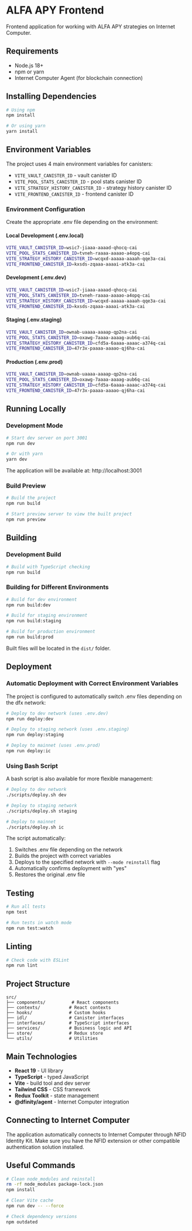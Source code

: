 # ALFA APY Frontend

Frontend application for working with ALFA APY strategies on Internet Computer.

## Requirements

- Node.js 18+ 
- npm or yarn
- Internet Computer Agent (for blockchain connection)

## Installing Dependencies

```bash
# Using npm
npm install

# Or using yarn
yarn install
```

## Environment Variables

The project uses 4 main environment variables for canisters:

- `VITE_VAULT_CANISTER_ID` - vault canister ID
- `VITE_POOL_STATS_CANISTER_ID` - pool stats canister ID  
- `VITE_STRATEGY_HISTORY_CANISTER_ID` - strategy history canister ID
- `VITE_FRONTEND_CANISTER_ID` - frontend canister ID

### Environment Configuration

Create the appropriate .env file depending on the environment:

#### Local Development (.env.local)
```bash
VITE_VAULT_CANISTER_ID=wsic7-jiaaa-aaaad-qhocq-cai
VITE_POOL_STATS_CANISTER_ID=tvneh-raaaa-aaaao-a4opq-cai
VITE_STRATEGY_HISTORY_CANISTER_ID=wcqxd-aaaaa-aaaah-qqe3a-cai
VITE_FRONTEND_CANISTER_ID=kxsds-zqaaa-aaaai-atk3a-cai
```

#### Development (.env.dev)
```bash
VITE_VAULT_CANISTER_ID=wsic7-jiaaa-aaaad-qhocq-cai
VITE_POOL_STATS_CANISTER_ID=tvneh-raaaa-aaaao-a4opq-cai
VITE_STRATEGY_HISTORY_CANISTER_ID=wcqxd-aaaaa-aaaah-qqe3a-cai
VITE_FRONTEND_CANISTER_ID=kxsds-zqaaa-aaaai-atk3a-cai
```

#### Staging (.env.staging)
```bash
VITE_VAULT_CANISTER_ID=ownab-uaaaa-aaaap-qp2na-cai
VITE_POOL_STATS_CANISTER_ID=oxawg-7aaaa-aaaag-aub6q-cai
VITE_STRATEGY_HISTORY_CANISTER_ID=cfd5a-6aaaa-aaaac-a374q-cai
VITE_FRONTEND_CANISTER_ID=47r3x-paaaa-aaaao-qj6ha-cai
```

#### Production (.env.prod)
```bash
VITE_VAULT_CANISTER_ID=ownab-uaaaa-aaaap-qp2na-cai
VITE_POOL_STATS_CANISTER_ID=oxawg-7aaaa-aaaag-aub6q-cai
VITE_STRATEGY_HISTORY_CANISTER_ID=cfd5a-6aaaa-aaaac-a374q-cai
VITE_FRONTEND_CANISTER_ID=47r3x-paaaa-aaaao-qj6ha-cai
```

## Running Locally

### Development Mode
```bash
# Start dev server on port 3001
npm run dev

# Or with yarn
yarn dev
```

The application will be available at: http://localhost:3001

### Build Preview
```bash
# Build the project
npm run build

# Start preview server to view the built project
npm run preview
```

## Building

### Development Build
```bash
# Build with TypeScript checking
npm run build
```

### Building for Different Environments
```bash
# Build for dev environment
npm run build:dev

# Build for staging environment  
npm run build:staging

# Build for production environment
npm run build:prod
```

Built files will be located in the `dist/` folder.

## Deployment

### Automatic Deployment with Correct Environment Variables

The project is configured to automatically switch .env files depending on the dfx network:

```bash
# Deploy to dev network (uses .env.dev)
npm run deploy:dev

# Deploy to staging network (uses .env.staging)  
npm run deploy:staging

# Deploy to mainnet (uses .env.prod)
npm run deploy:ic
```

### Using Bash Script

A bash script is also available for more flexible management:

```bash
# Deploy to dev network
./scripts/deploy.sh dev

# Deploy to staging network
./scripts/deploy.sh staging

# Deploy to mainnet
./scripts/deploy.sh ic
```

The script automatically:
1. Switches .env file depending on the network
2. Builds the project with correct variables
3. Deploys to the specified network with `--mode reinstall` flag
4. Automatically confirms deployment with "yes"
5. Restores the original .env file

## Testing

```bash
# Run all tests
npm test

# Run tests in watch mode
npm run test:watch
```

## Linting

```bash
# Check code with ESLint
npm run lint
```

## Project Structure

```
src/
├── components/          # React components
├── contexts/           # React contexts
├── hooks/              # Custom hooks
├── idl/                # Canister interfaces
├── interfaces/         # TypeScript interfaces
├── services/           # Business logic and API
├── store/              # Redux store
└── utils/              # Utilities
```

## Main Technologies

- **React 19** - UI library
- **TypeScript** - typed JavaScript
- **Vite** - build tool and dev server
- **Tailwind CSS** - CSS framework
- **Redux Toolkit** - state management
- **@dfinity/agent** - Internet Computer integration

## Connecting to Internet Computer

The application automatically connects to Internet Computer through NFID Identity Kit. Make sure you have the NFID extension or other compatible authentication solution installed.

## Useful Commands

```bash
# Clean node_modules and reinstall
rm -rf node_modules package-lock.json
npm install

# Clear Vite cache
npm run dev -- --force

# Check dependency versions
npm outdated
```

